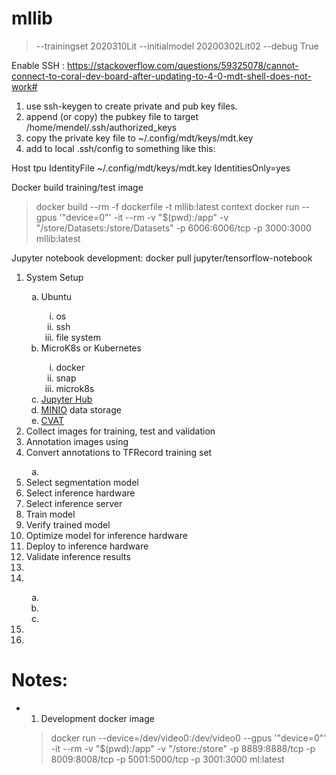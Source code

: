 # mllib

>  --trainingset 2020310Lit --initialmodel 20200302Lit02 --debug True

Enable SSH : https://stackoverflow.com/questions/59325078/cannot-connect-to-coral-dev-board-after-updating-to-4-0-mdt-shell-does-not-work#
1) use ssh-keygen to create private and pub key files.
2) append (or copy) the pubkey file to target /home/mendel/.ssh/authorized_keys
3) copy the private key file to ~/.config/mdt/keys/mdt.key
4) add to local .ssh/config to something like this:

Host tpu
         IdentityFile ~/.config/mdt/keys/mdt.key
         IdentitiesOnly=yes

Docker build training/test image
> docker build --rm -f dockerfile -t mllib:latest context
> docker run --gpus '"device=0"' -it --rm -v "$(pwd):/app" -v "/store/Datasets:/store/Datasets" -p 6006:6006/tcp -p 3000:3000 mllib:latest

Jupyter notebook development:
docker pull jupyter/tensorflow-notebook

<ol type="1">
    <li>System Setup</li>
        <ol type="a">
            <li>Ubuntu</li>
                <ol type="i">
                    <li>os</li>
                    <li>ssh</li>
                    <li>file system</li>  
                </ol>
            <li>MicroK8s or Kubernetes</li>
                <ol type="i">
                    <li>docker</li>
                    <li>snap</li>
                    <li>microk8s</li>  
                </ol>
            <li><a href=https://zero-to-jupyterhub.readthedocs.io/en/latest/setup-jupyterhub/index.html>Jupyter Hub</a> </li>
            <li> <a href=https://min.io>MINIO</a> data storage
            <li><a href=https://github.com/opencv/cvat>CVAT</a></li>  
        </ol>
    <li>Collect images for training, test and validation</li>
    <li>Annotation images using</li>
    <li>Convert annotations to TFRecord training set</li>
        <ol type="a">
            <li></li>
        </ol>
    <li>Select segmentation model</li>
    <li>Select inference hardware</li>
    <li>Select inference server</li>
    <li>Train model</li>
    <li>Verify trained model</li>
    <li>Optimize model for inference hardware</li>
    <li>Deploy to inference hardware</li>
    <li>Validate inference results</li>
    <li></li>
    <li></li>
        <ol type="a">
            <li></li>
            <li></li>
            <li></li>
        </ol>
    <li></li>
    <li></li>
</ol>

# Notes:
- 1. Development docker image
   > docker run --device=/dev/video0:/dev/video0 --gpus '"device=0"' -it --rm -v "$(pwd):/app" -v "/store:/store" -p 8889:8888/tcp -p 8009:8008/tcp -p 5001:5000/tcp -p 3001:3000 ml:latest

